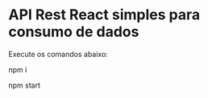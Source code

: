 # API Rest React simples para consumo de dados

Execute os comandos abaixo:

  npm i
  
  npm start
